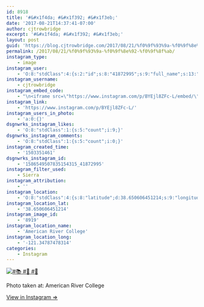 ```yaml
---
id: 8918
title: '#&#x1f4da; #&#x1f392; #&#x1f3eb;'
date: '2017-08-21T14:37:41-07:00'
author: cjtrowbridge
excerpt: '#&#x1f4da; #&#x1f392; #&#x1f3eb;'
layout: post
guid: 'https://blog.cjtrowbridge.com/2017/08/21/%f0%9f%93%9a-%f0%9f%8e%92-%f0%9f%8f%ab/'
permalink: /2017/08/21/%f0%9f%93%9a-%f0%9f%8e%92-%f0%9f%8f%ab/
instagram_type:
    - image
instagram_user:
    - 'O:8:"stdClass":4:{s:2:"id";s:8:"41872995";s:9:"full_name";s:13:"CJ Trowbridge";s:15:"profile_picture";s:96:"https://scontent.cdninstagram.com/t51.2885-19/s150x150/13724650_1188772791164794_142557231_a.jpg";s:8:"username";s:12:"cjtrowbridge";}'
instagram_username:
    - cjtrowbridge
instagram_embed_code:
    - "\n<iframe src=\"https://www.instagram.com/p/BYEjl8ZFc-L/embed/\" width=\"612\" height=\"710\" frameborder=\"0\" scrolling=\"no\" allowtransparency=\"true\" class=\"insta-image-embed\"></iframe>\n"
instagram_link:
    - 'https://www.instagram.com/p/BYEjl8ZFc-L/'
instagram_users_in_photo:
    - 'a:0:{}'
dsgnwrks_instagram_likes:
    - 'O:8:"stdClass":1:{s:5:"count";i:9;}'
dsgnwrks_instagram_comments:
    - 'O:8:"stdClass":1:{s:5:"count";i:0;}'
instagram_created_time:
    - '1503351461'
dsgnwrks_instagram_id:
    - '1586549507835154315_41872995'
instagram_filter_used:
    - Sierra
instagram_attribution:
    - ''
instagram_location:
    - 'O:8:"stdClass":4:{s:8:"latitude";d:38.650606451214;s:9:"longitude";d:-121.34787478314;s:4:"name";s:22:"American River College";s:2:"id";i:75138;}'
instagram_location_lat:
    - '38.650606451214'
instagram_image_id:
    - '8919'
instagram_location_name:
    - 'American River College'
instagram_location_long:
    - '-121.34787478314'
categories:
    - Instagram
---
```


[![#📚 #🎒 #🏫](https://blog.cjtrowbridge.com/wp-content/uploads/2017/08/1503351461-1-1.jpg)](https://www.instagram.com/p/BYEjl8ZFc-L/)

Photo taken at: American River College

[View in Instagram ⇒](https://www.instagram.com/p/BYEjl8ZFc-L/)